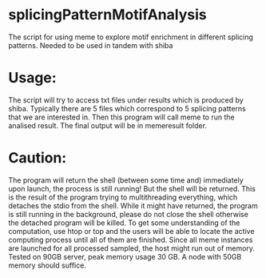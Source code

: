 # splicingPatternMotifAnalysis
The script for using meme to explore motif enrichment in different splicing patterns. Needed to be used in tandem with shiba

# Usage:
The script will try to access txt files under results which is produced by shiba. Typically there are 5 files which correspond to 5
splicing patterns that we are interested in. Then this program will call meme to run the analised result. The final output will be
in memeresult folder. 

# Caution:
The program will return the shell (between some time and) immediately upon launch, the process is still running! But the shell will be
returned. This is the result of the program trying to multithreading everything, which detaches the stdio from the shell. While it
might have returned, the program is still running in the background, please do not close the shell otherwise the detached program
will be killed. To get some understanding of the computation, use htop or top and the users will be able to locate the active computing
process until all of them are finished. Since all meme instances are launched for all processed sampled, the host might run out of memory.
Tested on 90GB server, peak memory usage 30 GB. A node with 50GB memory should suffice.
